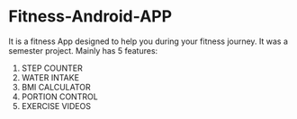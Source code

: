 # Fitness-Android-APP
It is a fitness App designed to help you during your fitness journey.
It was a semester project.
Mainly has 5 features:
1. STEP COUNTER
2. WATER INTAKE
3. BMI CALCULATOR
4. PORTION CONTROL
5. EXERCISE VIDEOS
